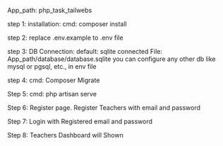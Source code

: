 App_path: php_task_tailwebs

step 1:
   installation: cmd: composer install

step 2:
    replace .env.example to .env file

step 3:
    DB Connection:
    default: sqlite connected  File: App_path/database/database.sqlite
    you can configure any other db like mysql or pgsql, etc., in env file

step 4:
    cmd: Composer Migrate

Step 5:
    cmd: php artisan serve


Step 6: 
    Register page. Register Teachers with email and password


Step 7: Login with Registered email and password


Step 8: Teachers Dashboard will Shown